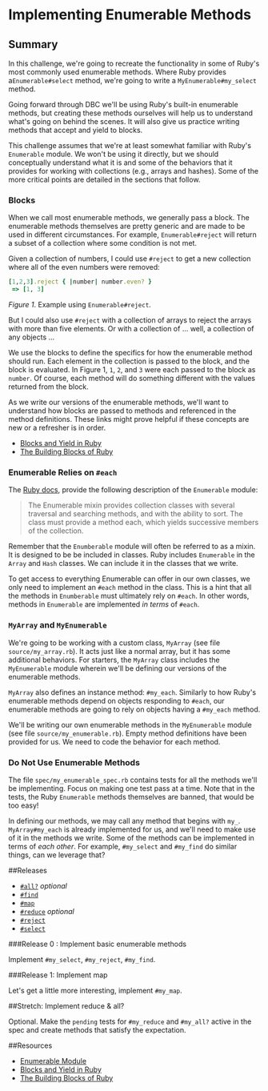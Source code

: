 # Implementing Enumerable Methods

## Summary
In this challenge, we're going to recreate the functionality in some of Ruby's most commonly used enumerable methods.  Where Ruby provides a`Enumerable#select` method, we're going to write a `MyEnumerable#my_select` method.

Going forward through DBC we'll be using Ruby's built-in enumerable methods, but creating these methods ourselves will help us to understand what's going on behind the scenes.  It will also give us practice writing methods that accept and yield to blocks.

This challenge assumes that we're at least somewhat familiar with Ruby's `Enumerable` module.  We won't be using it directly, but we should conceptually understand what it is and some of the behaviors that it provides for working with collections (e.g., arrays and hashes).  Some of the more critical points are detailed in the sections that follow.

### Blocks

When we call most enumerable methods, we generally pass a block.  The enumerable methods themselves are pretty generic and are made to be used in different circumstances.  For example, `Enumerable#reject` will return a subset of a collection where some condition is not met.

Given a collection of numbers, I could use `#reject` to get a new collection where all of the even numbers were removed:

```ruby
[1,2,3].reject { |number| number.even? }
 => [1, 3]
```

*Figure 1*.  Example using `Enumerable#reject`.

But I could also use `#reject` with a collection of arrays to reject the arrays with more than five elements.  Or with a collection of ... well, a collection of any objects ... 

We use the blocks to define the specifics for how the enumerable method should run.  Each element in the collection is passed to the block, and the block is evaluated.  In Figure 1, `1`, `2`, and `3` were each passed to the block as `number`.  Of course, each method will do something different with the values returned from the block.

As we write our versions of the enumerable methods, we'll want to understand how blocks are passed to methods and referenced in the method definitions.  These links might prove helpful if these concepts are new or a refresher is in order.

* [Blocks and Yield in Ruby](http://stackoverflow.com/questions/3066703/blocks-and-yields-in-ruby)
* [The Building Blocks of Ruby](http://yehudakatz.com/2010/02/07/the-building-blocks-of-ruby/)


### Enumerable Relies on `#each`

The [Ruby docs](http://ruby-doc.org/core-2.1.0/Enumerable.html), provide the following description of the `Enumerable` module:

> The Enumerable mixin provides collection classes with several traversal and searching methods, and with the ability to sort. The class must provide a method each, which yields successive members of the collection.

Remember that the `Enumberable` module will often be referred to as a mixin.  It is designed to be be included in classes.  Ruby includes `Enumerable` in the `Array` and `Hash` classes.  We can include it in the classes that we write.  

To get access to everything Enumerable can offer in our own classes, we only need to implement an `#each` method in the class. This is a hint that all the methods in `Enumberable` must ultimately rely on `#each`. In other words, methods in `Enumerable` are implemented *in terms* of `#each`.

### `MyArray` and `MyEnumerable`

We're going to be working with a custom class, `MyArray` (see file `source/my_array.rb`).  It acts just like a normal array, but it has some additional behaviors.  For starters, the `MyArray` class includes the `MyEnumerable` module wherein we'll be defining our versions of the enumerable methods.

`MyArray` also defines an instance method: `#my_each`.  Similarly to how Ruby's enumerable methods depend on objects responding to `#each`, our enumerable methods are going to rely on objects having a `#my_each` method.  

We'll be writing our own enumerable methods in the `MyEnumerable` module (see file `source/my_enumerable.rb`).  Empty method definitions have been provided for us.  We need to code the behavior for each method.

### Do Not Use Enumerable Methods

The file `spec/my_enumerable_spec.rb` contains tests for all the methods we'll be implementing. Focus on making one test pass at a time. Note that in the tests, the Ruby `Enumerable` methods themselves are banned, that would be too easy!

In defining our methods, we may call any method that begins with `my_`.  `MyArray#my_each` is already implemented for us, and we'll need to make use of it in the methods we write.  Some of the methods can be implemented in terms of *each other*. For example, `#my_select` and `#my_find` do similar things, can we leverage that?

##Releases



- [`#all?`](http://ruby-doc.org/core-2.0.0/Enumerable.html#method-i-all-3F) *optional*
- [`#find`](http://ruby-doc.org/core-2.0.0/Enumerable.html#method-i-find)
- [`#map`](http://ruby-doc.org/core-2.0.0/Enumerable.html#method-i-map)
- [`#reduce`](http://ruby-doc.org/core-2.0.0/Enumerable.html#method-i-reduce) *optional*
- [`#reject`](http://ruby-doc.org/core-2.0.0/Enumerable.html#method-i-reject)
- [`#select`](http://ruby-doc.org/core-2.0.0/Enumerable.html#method-i-select)



###Release 0 : Implement basic enumerable methods

Implement `#my_select`, `#my_reject`, `#my_find`.

###Release 1: Implement map

Let's get a little more interesting, implement `#my_map`.

##Stretch: Implement reduce & all?

Optional. Make the `pending` tests for `#my_reduce` and `#my_all?` active in the spec and create methods that satisfy the expectation.

##Resources

* [Enumerable Module](http://ruby-doc.org/core-2.1.0/Enumerable.html)
* [Blocks and Yield in Ruby](http://stackoverflow.com/questions/3066703/blocks-and-yields-in-ruby)
* [The Building Blocks of Ruby](http://yehudakatz.com/2010/02/07/the-building-blocks-of-ruby/)
